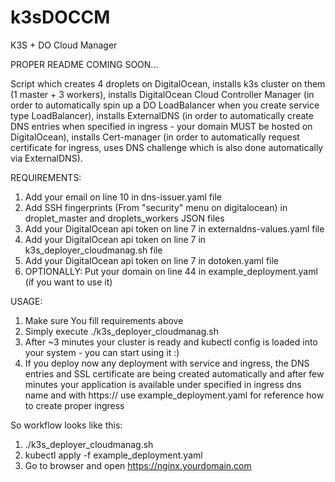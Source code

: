 # k3sDOCCM
K3S + DO Cloud Manager

PROPER README COMING SOON...

Script which creates 4 droplets on DigitalOcean, installs k3s cluster on them (1 master + 3 workers), installs DigitalOcean Cloud Controller Manager (in order to automatically spin up a DO LoadBalancer when you create service type LoadBalancer), installs ExternalDNS (in order to automatically create DNS entries when specified in ingress - your domain MUST be hosted on DigitalOcean), installs Cert-manager (in order to automatically request certificate for ingress, uses DNS challenge which is also done automatically via ExternalDNS).

REQUIREMENTS:

1. Add your email on line 10 in dns-issuer.yaml file
2. Add SSH fingerprints (From "security" menu on digitalocean) in droplet_master and droplets_workers JSON files
3. Add your DigitalOcean api token on line 7 in externaldns-values.yaml file
4. Add your DigitalOcean api token on line 7 in k3s_deployer_cloudmanag.sh file
5. Add your DigitalOcean api token on line 7 in dotoken.yaml file
6. OPTIONALLY: Put your domain on line 44 in example_deployment.yaml (if you want to use it)


USAGE:

1. Make sure You fill requirements above
2. Simply execute ./k3s_deployer_cloudmanag.sh
3. After ~3 minutes your cluster is ready and kubectl config is loaded into your system - you can start using it :)
4. If you deploy now any deployment with service and ingress, the DNS entries and SSL certificate are being created automatically and after few minutes your application is available under specified in ingress dns name and with https:// use example_deployment.yaml for reference how to create proper ingress

So workflow looks like this:

1. ./k3s_deployer_cloudmanag.sh
2. kubectl apply -f example_deployment.yaml
3. Go to browser and open https://nginx.yourdomain.com
